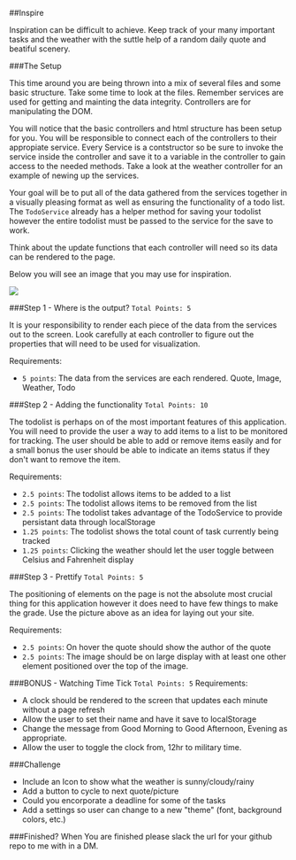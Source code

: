 ##Inspire

Inspiration can be difficult to achieve. Keep track of your many important tasks and the weather with the suttle help of a random daily quote and beatiful scenery.   

###The Setup

This time around you are being thrown into a mix of several files and some basic structure. Take some time to look at the files. Remember services are used for getting and mainting the data integrity. Controllers are for manipulating the DOM.

You will notice that the basic controllers and html structure has been setup for you. You will be responsible to connect each of the controllers to their appropiate service. Every Service is a contstructor so be sure to invoke the service inside the controller and save it to a variable in the controller to gain access to the needed methods. Take a look at the weather controller for an example of newing up the services.

Your goal will be to put all of the data gathered from the services together in a visually pleasing format as well as ensuring the functionality of a todo list. The `TodoService` already has a helper method for saving your todolist however the entire todolist must be passed to the service for the save to work. 

Think about the update functions that each controller will need so its data can be rendered to the page. 

Below you will see an image that you may use for inspiration. 

<div class="text-center">
<img class="img-responsive" src="https://bcw.blob.core.windows.net/public/img/inspire.jpg"/>
</div>

###Step 1 -  Where is the output? `Total Points: 5`

It is your responsibility to render each piece of the data from the services out to the screen. Look carefully at each controller to figure out the properties that will need to be used for visualization.

Requirements:
- `5 points`: The data from the services are each rendered. Quote, Image, Weather, Todo 

###Step 2 - Adding the functionality `Total Points: 10`

The todolist is perhaps on of the most important features of this application. You will need to provide the user a way to add items to a list to be monitored for tracking. The user should be able to add or remove items easily and for a small bonus the user should be able to indicate an items status if they don't want to remove the item.

Requirements: 
- `2.5 points`: The todolist allows items to be added to a list
- `2.5 points`: The todolist allows items to be removed from the list
- `2.5 points`: The todolist takes advantage of the TodoService to provide persistant data through localStorage 
- `1.25 points`: The todolist shows the total count of task currently being tracked
- `1.25 points`: Clicking the weather should let the user toggle between Celsius and Fahrenheit display

###Step 3 - Prettify `Total Points: 5`

The positioning of elements on the page is not the absolute most crucial thing for this application however it does need to have few things to make the grade. Use the picture above as an idea for laying out your site.

Requirements:
- `2.5 points`: On hover the quote should show the author of the quote
- `2.5 points`: The image should be on large display with at least one other element positioned over the top of the image.  

###BONUS - Watching Time Tick `Total Points: 5`
Requirements: 
- A clock should be rendered to the screen that updates each minute without a page refresh
- Allow the user to set their name and have it save to localStorage
- Change the message from Good Morning to Good Afternoon, Evening as appropriate. 
- Allow the user to toggle the clock from, 12hr to military time. 

###Challenge
- Include an Icon to show what the weather is sunny/cloudy/rainy
- Add a button to cycle to next quote/picture
- Could you encorporate a deadline for some of the tasks
- Add a settings so user can change to a new "theme" (font, background colors, etc.)

###Finished?
When You are finished please slack the url for your github repo to me with in a DM.
